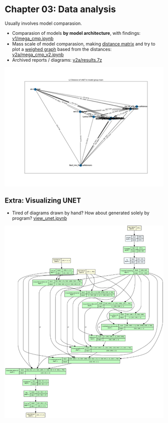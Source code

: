 # Chapter 03: Data analysis #

Usually involves model comparasion.

- Comparasion of models **by model architecture**, with findings: [v1/mega_cmp.ipynb](v1/mega_cmp.ipynb)
- Mass scale of model comparasion, making [distance matrix](https://en.wikipedia.org/wiki/Distance_matrix) and try to plot a [weighed graph](https://en.wikipedia.org/wiki/Graph_(discrete_mathematics)) based from the distances: [v2a/mega_cmp_v2.ipynb](v2a/mega_cmp_v2.ipynb)
- Archived reports / diagrams: [v2a/results.7z](v2a/results.7z)

![v2a/img/main_unet.png](v2a/img/main_unet.png)

## Extra: Visualizing UNET ##

- Tired of diagrams drawn by hand? How about generated solely by program? [view_unet.ipynb](./view_unet.ipynb)

![sd1_unet.png](sd1_unet.png)

